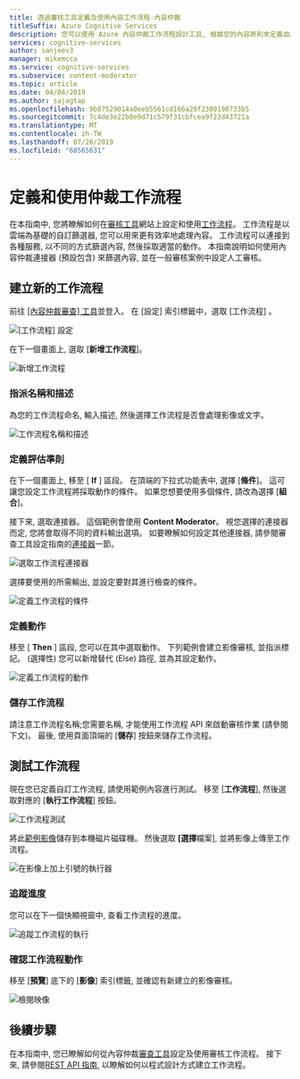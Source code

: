 ```yaml
---
title: 透過審核工具定義及使用內容工作流程-內容仲裁
titleSuffix: Azure Cognitive Services
description: 您可以使用 Azure 內容仲裁工作流程設計工具, 根據您的內容原則來定義自訂工作流程和閾值。
services: cognitive-services
author: sanjeev3
manager: mikemcca
ms.service: cognitive-services
ms.subservice: content-moderator
ms.topic: article
ms.date: 04/04/2019
ms.author: sajagtap
ms.openlocfilehash: 9b87529014a0eeb5561cd166a29f2309198733b5
ms.sourcegitcommit: 7c4de3e22b8e9d71c579f31cbfcea9f22d43721a
ms.translationtype: MT
ms.contentlocale: zh-TW
ms.lasthandoff: 07/26/2019
ms.locfileid: "68565631"
---
```

# <a name="define-and-use-moderation-workflows"></a>定義和使用仲裁工作流程

在本指南中, 您將瞭解如何在[審核工具](https://contentmoderator.cognitive.microsoft.com)網站上設定和使用[工作流程](../review-api.md#workflows)。 工作流程是以雲端為基礎的自訂篩選器, 您可以用來更有效率地處理內容。 工作流程可以連接到各種服務, 以不同的方式篩選內容, 然後採取適當的動作。 本指南說明如何使用內容仲裁連接器 (預設包含) 來篩選內容, 並在一般審核案例中設定人工審核。

## <a name="create-a-new-workflow"></a>建立新的工作流程

前往 [[內容仲裁審查] 工具](https://contentmoderator.cognitive.microsoft.com/)並登入。 在 [設定]  索引標籤中，選取 [工作流程]  。

![[工作流程] 設定](images/2-workflows-0.png)

在下一個畫面上, 選取 [**新增工作流程**]。

![新增工作流程](images/2-workflows-1.png)

### <a name="assign-a-name-and-description"></a>指派名稱和描述

為您的工作流程命名, 輸入描述, 然後選擇工作流程是否會處理影像或文字。

![工作流程名稱和描述](images/image-workflow-create.PNG)

### <a name="define-evaluation-criteria"></a>定義評估準則

在下一個畫面上, 移至 [ **If** ] 區段。 在頂端的下拉式功能表中, 選擇 [**條件**]。 這可讓您設定工作流程將採取動作的條件。 如果您想要使用多個條件, 請改為選擇 [**組合**]。 

接下來, 選取連接器。 這個範例會使用 **Content Moderator**。 視您選擇的連接器而定, 您將會取得不同的資料輸出選項。 如要瞭解如何設定其他連接器, 請參閱審查工具設定指南的[連接器](./configure.md#connectors)一節。

![選取工作流程連接器](images/image-workflow-connect-to.PNG)

選擇要使用的所需輸出, 並設定要對其進行檢查的條件。

![定義工作流程的條件](images/image-workflow-condition.PNG)

### <a name="define-the-action"></a>定義動作

移至 [ **Then** ] 區段, 您可以在其中選取動作。 下列範例會建立影像審核, 並指派標記。 (選擇性) 您可以新增替代 (Else) 路徑, 並為其設定動作。

![定義工作流程的動作](images/image-workflow-action.PNG)

### <a name="save-the-workflow"></a>儲存工作流程

請注意工作流程名稱;您需要名稱, 才能使用工作流程 API 來啟動審核作業 (請參閱下文)。 最後, 使用頁面頂端的 [**儲存**] 按鈕來儲存工作流程。

## <a name="test-the-workflow"></a>測試工作流程

現在您已定義自訂工作流程, 請使用範例內容進行測試。 移至 [**工作流程**], 然後選取對應的 [**執行工作流程**] 按鈕。

![工作流程測試](images/image-workflow-execute.PNG)

將此[範例影像](https://moderatorsampleimages.blob.core.windows.net/samples/sample2.jpg)儲存到本機磁片磁碟機。 然後選取 **[選擇**檔案], 並將影像上傳至工作流程。

![在影像上加上引號的執行器](images/sample-text.jpg)

### <a name="track-progress"></a>追蹤進度

您可以在下一個快顯視窗中, 查看工作流程的進度。

![追蹤工作流程的執行](images/image-workflow-job.PNG)

### <a name="verify-workflow-action"></a>確認工作流程動作

移至 [**預覽**] 底下的 [**影像**] 索引標籤, 並確認有新建立的影像審核。

![檢閱映像](images/image-workflow-review.PNG)

## <a name="next-steps"></a>後續步驟

在本指南中, 您已瞭解如何從內容仲裁[審查工具](https://contentmoderator.cognitive.microsoft.com)設定及使用審核工作流程。 接下來, 請參閱[REST API 指南](../try-review-api-workflow.md), 以瞭解如何以程式設計方式建立工作流程。
